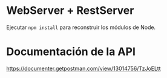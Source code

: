 # WebServer + RestServer

Ejecutar ```npm install``` para reconstruir los módulos de Node.

# Documentación de la API

https://documenter.getpostman.com/view/13014756/TzJoELtt
